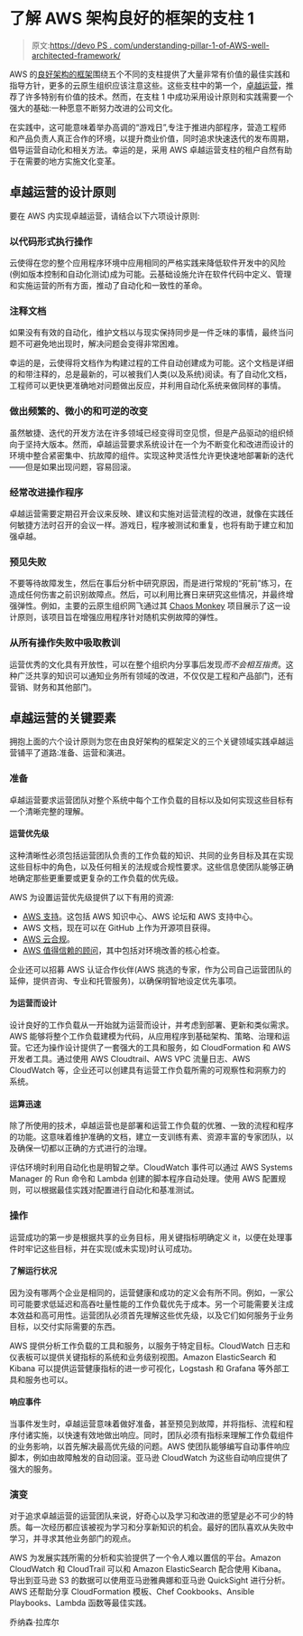 # 了解 AWS 架构良好的框架的支柱 1

> 原文:[https://devo PS . com/understanding-pillar-1-of-AWS-well-architected-framework/](https://devops.com/understanding-pillar-1-of-aws-well-architected-framework/)

AWS 的[良好架构的框架](https://aws.amazon.com/architecture/well-architected/)围绕五个不同的支柱提供了大量非常有价值的最佳实践和指导方针，更多的云原生组织应该注意这些。这些支柱中的第一个，[卓越运营](https://d1.awsstatic.com/whitepapers/architecture/AWS-Operational-Excellence-Pillar.pdf)，推荐了许多特别有价值的技术。然而，在支柱 1 中成功采用设计原则和实践需要一个强大的基础:一种愿意不断努力改进的公司文化。

在实践中，这可能意味着举办高调的“游戏日”,专注于推进内部程序，营造工程师和产品负责人真正合作的环境，以提升商业价值，同时追求快速迭代的发布周期，倡导运营自动化和相关方法。幸运的是，采用 AWS 卓越运营支柱的租户自然有助于在需要的地方实施文化变革。

## 卓越运营的设计原则

要在 AWS 内实现卓越运营，请结合以下六项设计原则:

### 以代码形式执行操作

云使得在您的整个应用程序环境中应用相同的严格实践来降低软件开发中的风险(例如版本控制和自动化测试)成为可能。云基础设施允许在软件代码中定义、管理和实施运营的所有方面，推动了自动化和一致性的革命。

### 注释文档

如果没有有效的自动化，维护文档以与现实保持同步是一件乏味的事情，最终当问题不可避免地出现时，解决问题会变得非常困难。

幸运的是，云使得将文档作为构建过程的工件自动创建成为可能。这个文档是详细的和带注释的，总是最新的，可以被我们人类(以及系统)阅读。有了自动化文档，工程师可以更快更准确地对问题做出反应，并利用自动化系统来做同样的事情。

### 做出频繁的、微小的和可逆的改变

虽然敏捷、迭代的开发方法在许多领域已经变得司空见惯，但是产品驱动的组织倾向于坚持大版本。然而，卓越运营要求系统设计在一个为不断变化和改进而设计的环境中整合紧密集中、抗故障的组件。实现这种灵活性允许更快速地部署新的迭代——但是如果出现问题，容易回滚。

### 经常改进操作程序

卓越运营需要定期召开会议来反映、建议和实施对运营流程的改进，就像在实践任何敏捷方法时召开的会议一样。游戏日，程序被测试和重复，也将有助于建立和加强卓越。

### 预见失败

不要等待故障发生，然后在事后分析中研究原因，而是进行常规的“死前”练习，在造成任何伤害之前识别故障点。然后，可以利用比赛日来研究这些情况，并最终增强弹性。例如，主要的云原生组织网飞通过其 [Chaos Monkey](https://github.com/netflix/chaosmonkey) 项目展示了这一设计原则，该项目旨在增强应用程序针对随机实例故障的弹性。

### 从所有操作失败中吸取教训

运营优秀的文化具有开放性，可以在整个组织内分享事后发现*而不会相互指责*。这种广泛共享的知识可以通知业务所有领域的改进，不仅仅是工程和产品部门，还有营销、财务和其他部门。

## 卓越运营的关键要素

拥抱上面的六个设计原则为您在由良好架构的框架定义的三个关键领域实践卓越运营铺平了道路:准备、运营和演进。

### 准备

卓越运营要求运营团队对整个系统中每个工作负载的目标以及如何实现这些目标有一个清晰完整的理解。

#### 运营优先级

这种清晰性必须包括运营团队负责的工作负载的知识、共同的业务目标及其在实现这些目标中的角色，以及任何相关的法规或合规性要求。这些信息使团队能够正确地确定那些更重要或更复杂的工作负载的优先级。

AWS 为设置运营优先级提供了以下有用的资源:

*   [AWS 支持](https://aws.amazon.com/premiumsupport/)。这包括 AWS 知识中心、AWS 论坛和 AWS 支持中心。
*   AWS 文档，现在可以在 GitHub 上作为开源项目获得。
*   [AWS 云合规](https://aws.amazon.com/compliance/)。
*   [AWS 值得信赖的顾问](https://aws.amazon.com/premiumsupport/trustedadvisor/)，其中包括对环境改善的核心检查。

企业还可以招募 AWS 认证合作伙伴(AWS 挑选的专家，作为公司自己运营团队的延伸，提供咨询、专业和托管服务)，以确保明智地设定优先事项。

#### 为运营而设计

设计良好的工作负载从一开始就为运营而设计，并考虑到部署、更新和类似需求。AWS 能够将整个工作负载建模为代码，从应用程序到基础架构、策略、治理和运营。它还为操作设计提供了一套强大的工具和服务，如 CloudFormation 和 AWS 开发者工具。通过使用 AWS Cloudtrail、AWS VPC 流量日志、AWS CloudWatch 等，企业还可以创建具有运营工作负载所需的可观察性和洞察力的系统。

#### 运算迅速

除了所使用的技术，卓越运营也是部署和运营工作负载的优雅、一致的流程和程序的功能。这意味着维护准确的文档，建立一支训练有素、资源丰富的专家团队，以及确保一切都以正确的方式进行的治理。

评估环境时利用自动化也是明智之举。CloudWatch 事件可以通过 AWS Systems Manager 的 Run 命令和 Lambda 创建的脚本程序自动处理。使用 AWS 配置规则，可以根据最佳实践对配置进行自动化和基准测试。

### 操作

运营成功的第一步是根据共享的业务目标，用关键指标明确定义 it，以便在处理事件时牢记这些目标，并在实现(或未实现)时认可成功。

#### 了解运行状况

因为没有哪两个企业是相同的，运营健康和成功的定义会有所不同。例如，一家公司可能要求低延迟和高吞吐量性能的工作负载优先于成本。另一个可能需要关注成本效益和高可用性。运营团队必须首先理解这些优先级，以及它们如何服务于业务目标，以交付实际需要的东西。

AWS 提供分析工作负载的工具和服务，以服务于特定目标。CloudWatch 日志和仪表板可以提供关键指标的系统和业务级别视图。Amazon ElasticSearch 和 Kibana 可以提供运营健康指标的进一步可视化，Logstash 和 Grafana 等外部工具和服务也可以。

#### 响应事件

当事件发生时，卓越运营意味着做好准备，甚至预见到故障，并将指标、流程和程序付诸实施，以快速有效地做出响应。同时，团队必须有指标来理解工作负载组件的业务影响，以首先解决最高优先级的问题。AWS 使团队能够编写自动事件响应脚本，例如由故障触发的自动回滚。亚马逊 CloudWatch 为这些自动响应提供了强大的服务。

### 演变

对于追求卓越运营的运营团队来说，好奇心以及学习和改进的愿望是必不可少的特质。每一次经历都应该被视为学习和分享新知识的机会。最好的团队喜欢从失败中学习，并寻求其他业务部门的观点。

AWS 为发展实践所需的分析和实验提供了一个令人难以置信的平台。Amazon CloudWatch 和 CloudTrail 可以和 Amazon ElasticSearch 配合使用 Kibana。导出到亚马逊 S3 的数据可以使用亚马逊雅典娜和亚马逊 QuickSight 进行分析。AWS 还帮助分享 CloudFormation 模板、Chef Cookbooks、Ansible Playbooks、Lambda 函数等最佳实践。

乔纳森·拉库尔